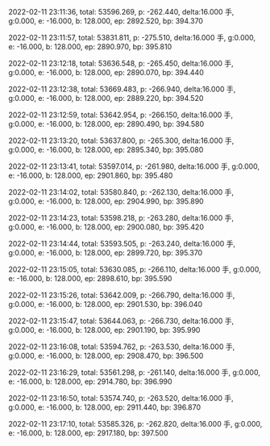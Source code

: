 2022-02-11 23:11:36, total: 53596.269, p: -262.440, delta:16.000 手, g:0.000, e: -16.000, b: 128.000, ep: 2892.520, bp: 394.370

2022-02-11 23:11:57, total: 53831.811, p: -275.510, delta:16.000 手, g:0.000, e: -16.000, b: 128.000, ep: 2890.970, bp: 395.810

2022-02-11 23:12:18, total: 53636.548, p: -265.450, delta:16.000 手, g:0.000, e: -16.000, b: 128.000, ep: 2890.070, bp: 394.440

2022-02-11 23:12:38, total: 53669.483, p: -266.940, delta:16.000 手, g:0.000, e: -16.000, b: 128.000, ep: 2889.220, bp: 394.520

2022-02-11 23:12:59, total: 53642.954, p: -266.150, delta:16.000 手, g:0.000, e: -16.000, b: 128.000, ep: 2890.490, bp: 394.580

2022-02-11 23:13:20, total: 53637.800, p: -265.300, delta:16.000 手, g:0.000, e: -16.000, b: 128.000, ep: 2895.340, bp: 395.080

2022-02-11 23:13:41, total: 53597.014, p: -261.980, delta:16.000 手, g:0.000, e: -16.000, b: 128.000, ep: 2901.860, bp: 395.480

2022-02-11 23:14:02, total: 53580.840, p: -262.130, delta:16.000 手, g:0.000, e: -16.000, b: 128.000, ep: 2904.990, bp: 395.890

2022-02-11 23:14:23, total: 53598.218, p: -263.280, delta:16.000 手, g:0.000, e: -16.000, b: 128.000, ep: 2900.080, bp: 395.420

2022-02-11 23:14:44, total: 53593.505, p: -263.240, delta:16.000 手, g:0.000, e: -16.000, b: 128.000, ep: 2899.720, bp: 395.370

2022-02-11 23:15:05, total: 53630.085, p: -266.110, delta:16.000 手, g:0.000, e: -16.000, b: 128.000, ep: 2898.610, bp: 395.590

2022-02-11 23:15:26, total: 53642.009, p: -266.790, delta:16.000 手, g:0.000, e: -16.000, b: 128.000, ep: 2901.530, bp: 396.040

2022-02-11 23:15:47, total: 53644.063, p: -266.730, delta:16.000 手, g:0.000, e: -16.000, b: 128.000, ep: 2901.190, bp: 395.990

2022-02-11 23:16:08, total: 53594.762, p: -263.530, delta:16.000 手, g:0.000, e: -16.000, b: 128.000, ep: 2908.470, bp: 396.500

2022-02-11 23:16:29, total: 53561.298, p: -261.140, delta:16.000 手, g:0.000, e: -16.000, b: 128.000, ep: 2914.780, bp: 396.990

2022-02-11 23:16:50, total: 53574.740, p: -263.520, delta:16.000 手, g:0.000, e: -16.000, b: 128.000, ep: 2911.440, bp: 396.870

2022-02-11 23:17:10, total: 53585.326, p: -262.820, delta:16.000 手, g:0.000, e: -16.000, b: 128.000, ep: 2917.180, bp: 397.500